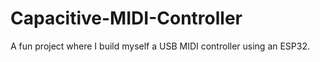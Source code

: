 # Capacitive-MIDI-Controller
A fun project where I build myself a USB MIDI controller using an ESP32.
